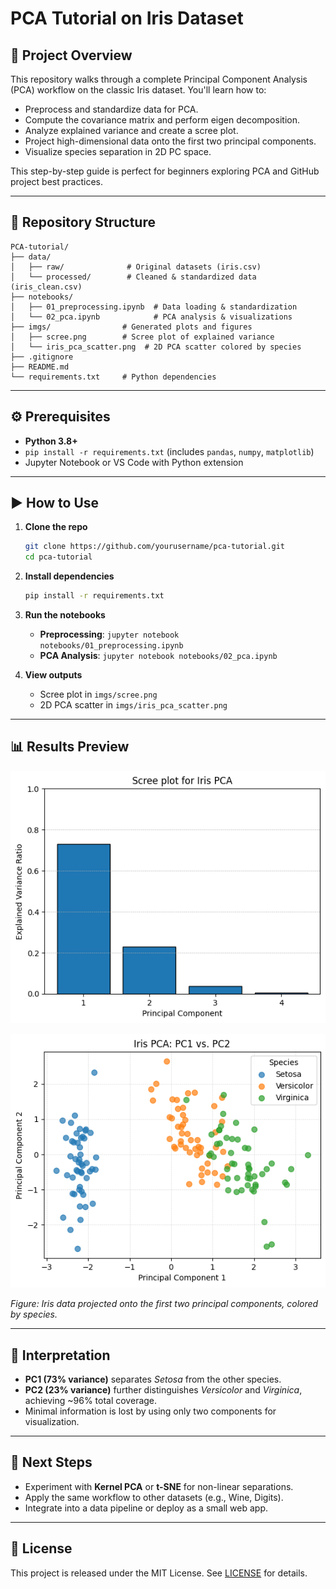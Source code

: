 # PCA Tutorial on Iris Dataset

## 🚀 Project Overview

This repository walks through a complete Principal Component Analysis (PCA) workflow on the classic Iris dataset. You'll learn how to:

* Preprocess and standardize data for PCA.
* Compute the covariance matrix and perform eigen decomposition.
* Analyze explained variance and create a scree plot.
* Project high-dimensional data onto the first two principal components.
* Visualize species separation in 2D PC space.

This step-by-step guide is perfect for beginners exploring PCA and GitHub project best practices.

---

## 📁 Repository Structure

```
PCA-tutorial/
├── data/
│   ├── raw/              # Original datasets (iris.csv)
│   └── processed/        # Cleaned & standardized data (iris_clean.csv)
├── notebooks/
│   ├── 01_preprocessing.ipynb  # Data loading & standardization
│   └── 02_pca.ipynb            # PCA analysis & visualizations
├── imgs/                # Generated plots and figures
│   ├── scree.png        # Scree plot of explained variance
│   └── iris_pca_scatter.png  # 2D PCA scatter colored by species
├── .gitignore
├── README.md
└── requirements.txt     # Python dependencies
```

---

## ⚙️ Prerequisites

* **Python 3.8+**
* `pip install -r requirements.txt` (includes `pandas`, `numpy`, `matplotlib`)
* Jupyter Notebook or VS Code with Python extension

---

## ▶️ How to Use

1. **Clone the repo**

   ```bash
   git clone https://github.com/yourusername/pca-tutorial.git
   cd pca-tutorial
   ```

2. **Install dependencies**

   ```bash
   pip install -r requirements.txt
   ```

3. **Run the notebooks**

   * **Preprocessing**: `jupyter notebook notebooks/01_preprocessing.ipynb`
   * **PCA Analysis**: `jupyter notebook notebooks/02_pca.ipynb`

4. **View outputs**

   * Scree plot in `imgs/scree.png`
   * 2D PCA scatter in `imgs/iris_pca_scatter.png`

---

## 📊 Results Preview

![Scree Plot](imgs/scree.png)

![PCA Scatter](imgs/iris_pca_scatter.png)

*Figure: Iris data projected onto the first two principal components, colored by species.*

---

## 📝 Interpretation

* **PC1 (73% variance)** separates *Setosa* from the other species.
* **PC2 (23% variance)** further distinguishes *Versicolor* and *Virginica*, achieving \~96% total coverage.
* Minimal information is lost by using only two components for visualization.

---

## 🔗 Next Steps

* Experiment with **Kernel PCA** or **t-SNE** for non-linear separations.
* Apply the same workflow to other datasets (e.g., Wine, Digits).
* Integrate into a data pipeline or deploy as a small web app.

---

## 📜 License

This project is released under the MIT License. See [LICENSE](LICENSE) for details.
